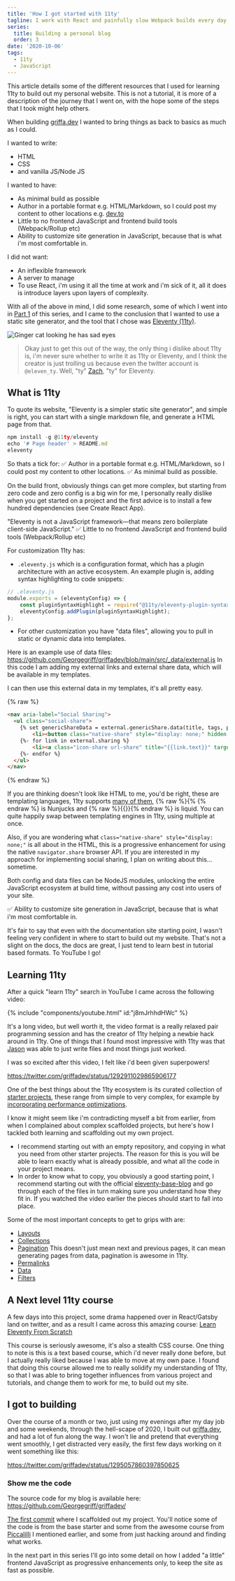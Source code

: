```yaml
---
title: 'How I got started with 11ty'
tagline: I work with React and painfully slow Webpack builds every day, using 11ty for my blog was a breath of fresh air. By using the 11ty starter projects and awesome courses and tutorials for help, I felt like I had superpowers!
series:
  title: Building a personal blog
  order: 3
date: '2020-10-06'
tags:
  - 11ty
  - JavaScript
---
```


This article details some of the different resources that I used for learning 11ty to build out my personal website. This is not a tutorial, it is more of a description of the journey that I went on, with the hope some of the steps that I took might help others.

When building [griffa.dev](https://griffa.dev) I wanted to bring things as back to basics as much as I could.

I wanted to write:
- HTML
- CSS
- and vanilla JS/Node JS

I wanted to have:
- As minimal build as possible
- Author in a portable format e.g. HTML/Markdown, so I could post my content to other locations e.g. [dev.to](https://dev.to)
- Little to no frontend JavaScript and frontend build tools (Webpack/Rollup etc)
- Ability to customize site generation in JavaScript, because that is what i'm most comfortable in.

I did not want:
- An inflexible framework
- A server to manage
- To use React, i'm using it all the time at work and i'm sick of it, all it does is introduce layers upon layers of complexity.

With all of the above in mind, I did some research, some of which I went into in [Part 1](https://griffa.dev/posts/good-research-planning-and-design-is-the-best-foundation-for-starting-a-new-project/) of this series, and I came to the conclusion that I wanted to use a static site generator, and the tool that I chose was [Eleventy (11ty)](https://11ty.dev).

![Ginger cat looking he has sad eyes](/images/sad_beau.jpg "Beau is looking sad because I told him i'm not using React, but I didn't want a slow website, so sorry mate.")

> Okay just to get this out of the way, the only thing i dislike about 11ty is, i'm never sure whether to write it as 11ty or Eleventy, and I think the creator is just trolling us because even the twitter account is `@eleven_ty`. Well, "ty" [Zach](https://twitter.com/zachleat), "ty" for Eleventy.

## What is 11ty

To quote its website, "Eleventy is a simpler static site generator", and simple is right, you can start with a single markdown file, and generate a HTML page from that.

```javascript
npm install -g @11ty/eleventy
echo '# Page header' > README.md
eleventy
```

So thats a tick for:
✅ Author in a portable format e.g. HTML/Markdown, so I could post my content to other locations.
✅ As minimal build as possible.

On the build front, obviously things can get more complex, but starting from zero code and zero config is a big win for me, I personally really dislike when you get started on a project and the first advice is to install a few hundred dependencies (see Create React App).

"Eleventy is not a JavaScript framework—that means zero boilerplate client-side JavaScript." 
✅ Little to no frontend JavaScript and frontend build tools (Webpack/Rollup etc)

For customization 11ty has:
- `.eleventy.js` which is a configuration format, which has a plugin architecture with an active ecosystem.
An example plugin is, adding syntax highlighting to code snippets:
```js
// .eleventy.js
module.exports = (eleventyConfig) => {
    const pluginSyntaxHighlight = require("@11ty/eleventy-plugin-syntaxhighlight");
    eleventyConfig.addPlugin(pluginSyntaxHighlight);
};
```
- For other customization you have "data files", allowing you to pull in static or dynamic data into templates.

Here is an example use of data files: https://github.com/Georgegriff/griffadev/blob/main/src/_data/external.js
In this code I am adding my external links and external share data, which will be available in my templates.

I can then use this external data in my templates, it's all pretty easy.

{% raw %}
```html
<nav aria-label="Social Sharing">
  <ul class="social-share">
    {% set genericShareData = external.genericShare.data(title, tags, page) %}
        <li><button class="native-share" style="display: none;" hidden data-title="{{genericShareData.title}}" data-url="{{genericShareData.url}}" data-text="{{genericShareData.text}}" aria-label="Native share">{% include 'img/share.svg' %}</button></li>
    {%- for link in external.sharing %}
        <li><a class="icon-share url-share" title="{{link.text}}" target="_blank" href="{{link.url(title, tags, page) | url}}" class="action external">{% include link.icon %}</a></li>
    {%- endfor %}
  </ul>
</nav>
```
{% endraw %}

If you are thinking doesn't look like HTML to me, you'd be right, these are templating languages,
11ty supports [many of them](https://www.11ty.dev/docs/languages/), {% raw %}\{\% {% endraw %} is Nunjucks and {% raw %}{{}}{% endraw %} is liquid. You can quite happily swap between templating engines in 11ty, using multiple at once.

Also, if you are wondering what `class="native-share" style="display: none;"` is all about in the HTML, this is a progressive enhancement for using the native `navigator.share` browser API. If you are interested in my approach for implementing social sharing, I  plan on writing about this... sometime.


Both config and data files can be NodeJS modules, unlocking the entire JavaScript ecosystem at build time, without passing any cost into users of your site.

✅ Ability to customize site generation in JavaScript, because that is what i'm most comfortable in.

It's fair to say that even with the documentation site starting point, I wasn't feeling very confident in where to start to build out my website. That's not a slight on the docs, the docs are great, I just tend to learn best in tutorial based formats. To YouTube I go!

## Learning 11ty

After a quick "learn 11ty" search in YouTube I came across the following video:

{% include "components/youtube.html" id:"j8mJrhhdHWc" %}

It's a long video, but well worth it, the video format is a really relaxed pair programming session and has the creator of 11ty helping a newbie hack around in 11ty. One of things that I found most impressive with 11ty was that [Jason](https://twitter.com/jlengstorf) was able to just write files and most things just worked.


I was so excited after this video, I felt like i'd been given superpowers!

https://twitter.com/griffadev/status/1292911029865906177  

One of the best things about the 11ty ecosystem is its curated collection of [starter projects](https://www.11ty.dev/docs/starter/), these range from simple to very complex, for example by [incorporating performance optimizations](https://github.com/google/eleventy-high-performance-blog).

I know it might seem like i'm contradicting myself a bit from earlier, from when I complained about complex scaffolded projects, but here's how I tackled both learning and scaffolding out my own project.

- I recommend starting out with an empty repository, and copying in what you need from other starter projects. The reason for this is you will be able to learn exactly what is already possible, and what all the code in your project means.
- In order to know what to copy, you obviously a good starting point, I recommend starting out with the official [eleventy-base-blog](https://github.com/11ty/eleventy-base-blog) and go through each of the files in turn making sure you understand how they fit in. If you watched the video earlier the pieces should start to fall into place.

Some of the most important concepts to get to grips with are:
- [Layouts](https://www.11ty.dev/docs/layouts/)
- [Collections](https://www.11ty.dev/docs/collections/)
- [Pagination](https://www.11ty.dev/docs/pagination/)
This doesn't just mean next and previous pages, it can mean generating pages from data, pagination is awesome in 11ty.
- [Permalinks](https://www.11ty.dev/docs/permalinks/)
- [Data](https://www.11ty.dev/docs/pages-from-data/)
- [Filters](https://www.11ty.dev/docs/filters/)

## A Next level 11ty course

A few days into this project, some drama happened over in React/Gatsby land on twitter, and as a result I came across this amazing course: [Learn Eleventy From Scratch](https://piccalil.li/course/learn-eleventy-from-scratch) 

This course is seriously awesome, it's also a stealth CSS course. One thing to note is this is a text based course, which i'd never really done before, but I actually really liked because I was able to move at my own pace. I found that doing this course allowed me to really solidify my understanding of 11ty, so that I was able to bring together influences from various project and tutorials, and change them to work for me, to build out my site.

## I got to building

Over the course of a month or two, just using my evenings after my day job and some weekends, through the hell-scape of 2020, I built out [griffa.dev](https://griffa.dev), and had a lot of fun along the way. I won't lie and pretend that everything went smoothly, I get distracted very easily, the first few days working on it went something like this:

https://twitter.com/griffadev/status/1295057860397850625

### Show me the code

The source code for my blog is available here: https://github.com/Georgegriff/griffadev/

[The first commit](https://github.com/Georgegriff/griffadev/commit/11eb02653485ba6c50eefa72cf89c21e3f16b366) where I scaffolded out my project. You'll notice some of the code is from the base starter and some from the awesome course from [Piccalilli](https://piccalil.li/course/learn-eleventy-from-scratch/) I mentioned earlier, and some from just hacking around and finding what works.

In the next part in this series I'll go into some detail on how I added "a little" frontend JavaScript as progressive enhancements only, to keep the site as fast as possible.


